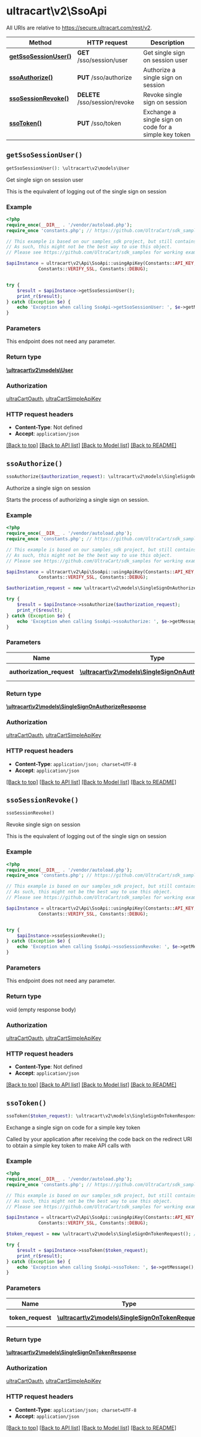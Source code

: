 # ultracart\v2\SsoApi

All URIs are relative to https://secure.ultracart.com/rest/v2.

Method | HTTP request | Description
------------- | ------------- | -------------
[**getSsoSessionUser()**](SsoApi.md#getSsoSessionUser) | **GET** /sso/session/user | Get single sign on session user
[**ssoAuthorize()**](SsoApi.md#ssoAuthorize) | **PUT** /sso/authorize | Authorize a single sign on session
[**ssoSessionRevoke()**](SsoApi.md#ssoSessionRevoke) | **DELETE** /sso/session/revoke | Revoke single sign on session
[**ssoToken()**](SsoApi.md#ssoToken) | **PUT** /sso/token | Exchange a single sign on code for a simple key token


## `getSsoSessionUser()`

```php
getSsoSessionUser(): \ultracart\v2\models\User
```

Get single sign on session user

This is the equivalent of logging out of the single sign on session

### Example

```php
<?php
require_once(__DIR__ . '/vendor/autoload.php');
require_once 'constants.php'; // https://github.com/UltraCart/sdk_samples/blob/master/php/constants.php

// This example is based on our samples_sdk project, but still contains auto-generated content from our sdk generators.
// As such, this might not be the best way to use this object.
// Please see https://github.com/UltraCart/sdk_samples for working examples.

$apiInstance = ultracart\v2\Api\SsoApi::usingApiKey(Constants::API_KEY, Constants::MAX_RETRY_SECONDS,
            Constants::VERIFY_SSL, Constants::DEBUG);


try {
    $result = $apiInstance->getSsoSessionUser();
    print_r($result);
} catch (Exception $e) {
    echo 'Exception when calling SsoApi->getSsoSessionUser: ', $e->getMessage(), PHP_EOL;
}
```

### Parameters

This endpoint does not need any parameter.

### Return type

[**\ultracart\v2\models\User**](../Model/User.md)

### Authorization

[ultraCartOauth](../../README.md#ultraCartOauth), [ultraCartSimpleApiKey](../../README.md#ultraCartSimpleApiKey)

### HTTP request headers

- **Content-Type**: Not defined
- **Accept**: `application/json`

[[Back to top]](#) [[Back to API list]](../../README.md#endpoints)
[[Back to Model list]](../../README.md#models)
[[Back to README]](../../README.md)

## `ssoAuthorize()`

```php
ssoAuthorize($authorization_request): \ultracart\v2\models\SingleSignOnAuthorizeResponse
```

Authorize a single sign on session

Starts the process of authorizing a single sign on session.

### Example

```php
<?php
require_once(__DIR__ . '/vendor/autoload.php');
require_once 'constants.php'; // https://github.com/UltraCart/sdk_samples/blob/master/php/constants.php

// This example is based on our samples_sdk project, but still contains auto-generated content from our sdk generators.
// As such, this might not be the best way to use this object.
// Please see https://github.com/UltraCart/sdk_samples for working examples.

$apiInstance = ultracart\v2\Api\SsoApi::usingApiKey(Constants::API_KEY, Constants::MAX_RETRY_SECONDS,
            Constants::VERIFY_SSL, Constants::DEBUG);

$authorization_request = new \ultracart\v2\models\SingleSignOnAuthorizeRequest(); // \ultracart\v2\models\SingleSignOnAuthorizeRequest | Authorization request

try {
    $result = $apiInstance->ssoAuthorize($authorization_request);
    print_r($result);
} catch (Exception $e) {
    echo 'Exception when calling SsoApi->ssoAuthorize: ', $e->getMessage(), PHP_EOL;
}
```

### Parameters

Name | Type | Description  | Notes
------------- | ------------- | ------------- | -------------
 **authorization_request** | [**\ultracart\v2\models\SingleSignOnAuthorizeRequest**](../Model/SingleSignOnAuthorizeRequest.md)| Authorization request |

### Return type

[**\ultracart\v2\models\SingleSignOnAuthorizeResponse**](../Model/SingleSignOnAuthorizeResponse.md)

### Authorization

[ultraCartOauth](../../README.md#ultraCartOauth), [ultraCartSimpleApiKey](../../README.md#ultraCartSimpleApiKey)

### HTTP request headers

- **Content-Type**: `application/json; charset=UTF-8`
- **Accept**: `application/json`

[[Back to top]](#) [[Back to API list]](../../README.md#endpoints)
[[Back to Model list]](../../README.md#models)
[[Back to README]](../../README.md)

## `ssoSessionRevoke()`

```php
ssoSessionRevoke()
```

Revoke single sign on session

This is the equivalent of logging out of the single sign on session

### Example

```php
<?php
require_once(__DIR__ . '/vendor/autoload.php');
require_once 'constants.php'; // https://github.com/UltraCart/sdk_samples/blob/master/php/constants.php

// This example is based on our samples_sdk project, but still contains auto-generated content from our sdk generators.
// As such, this might not be the best way to use this object.
// Please see https://github.com/UltraCart/sdk_samples for working examples.

$apiInstance = ultracart\v2\Api\SsoApi::usingApiKey(Constants::API_KEY, Constants::MAX_RETRY_SECONDS,
            Constants::VERIFY_SSL, Constants::DEBUG);


try {
    $apiInstance->ssoSessionRevoke();
} catch (Exception $e) {
    echo 'Exception when calling SsoApi->ssoSessionRevoke: ', $e->getMessage(), PHP_EOL;
}
```

### Parameters

This endpoint does not need any parameter.

### Return type

void (empty response body)

### Authorization

[ultraCartOauth](../../README.md#ultraCartOauth), [ultraCartSimpleApiKey](../../README.md#ultraCartSimpleApiKey)

### HTTP request headers

- **Content-Type**: Not defined
- **Accept**: `application/json`

[[Back to top]](#) [[Back to API list]](../../README.md#endpoints)
[[Back to Model list]](../../README.md#models)
[[Back to README]](../../README.md)

## `ssoToken()`

```php
ssoToken($token_request): \ultracart\v2\models\SingleSignOnTokenResponse
```

Exchange a single sign on code for a simple key token

Called by your application after receiving the code back on the redirect URI to obtain a simple key token to make API calls with

### Example

```php
<?php
require_once(__DIR__ . '/vendor/autoload.php');
require_once 'constants.php'; // https://github.com/UltraCart/sdk_samples/blob/master/php/constants.php

// This example is based on our samples_sdk project, but still contains auto-generated content from our sdk generators.
// As such, this might not be the best way to use this object.
// Please see https://github.com/UltraCart/sdk_samples for working examples.

$apiInstance = ultracart\v2\Api\SsoApi::usingApiKey(Constants::API_KEY, Constants::MAX_RETRY_SECONDS,
            Constants::VERIFY_SSL, Constants::DEBUG);

$token_request = new \ultracart\v2\models\SingleSignOnTokenRequest(); // \ultracart\v2\models\SingleSignOnTokenRequest | Token request

try {
    $result = $apiInstance->ssoToken($token_request);
    print_r($result);
} catch (Exception $e) {
    echo 'Exception when calling SsoApi->ssoToken: ', $e->getMessage(), PHP_EOL;
}
```

### Parameters

Name | Type | Description  | Notes
------------- | ------------- | ------------- | -------------
 **token_request** | [**\ultracart\v2\models\SingleSignOnTokenRequest**](../Model/SingleSignOnTokenRequest.md)| Token request |

### Return type

[**\ultracart\v2\models\SingleSignOnTokenResponse**](../Model/SingleSignOnTokenResponse.md)

### Authorization

[ultraCartOauth](../../README.md#ultraCartOauth), [ultraCartSimpleApiKey](../../README.md#ultraCartSimpleApiKey)

### HTTP request headers

- **Content-Type**: `application/json; charset=UTF-8`
- **Accept**: `application/json`

[[Back to top]](#) [[Back to API list]](../../README.md#endpoints)
[[Back to Model list]](../../README.md#models)
[[Back to README]](../../README.md)

